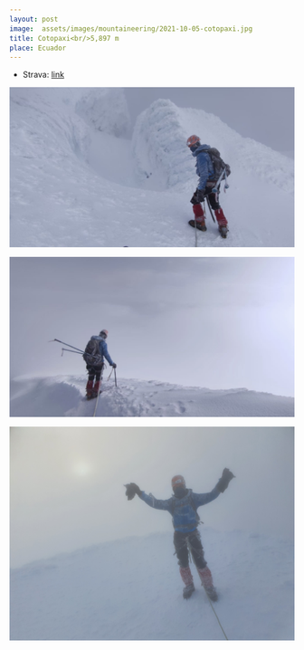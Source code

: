 ```yaml
---
layout: post
image:  assets/images/mountaineering/2021-10-05-cotopaxi.jpg
title: Cotopaxi<br/>5,897 m
place: Ecuador
---
```


- Strava: [link](https://www.strava.com/activities/6069649495/)

![Me](/assets/images/mountaineering/2021-10-05-cotopaxi-me.jpg)

![Me](/assets/images/mountaineering/2021-10-05-cotopaxi-me2.jpg)

![Me](/assets/images/mountaineering/2021-10-05-cotopaxi-me3.jpg)
